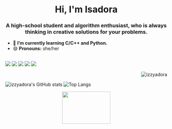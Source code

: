 <h1 align="center">Hi, I'm Isadora </h1>
<h3 align="center"> A high-school student and algorithm enthusiast, who is always thinking in creative solutions for your problems. </h3>

- 🌱 **I’m currently learning C/C++ and Python.**
- 😄 **Pronouns:** she/her

<div style = "display: inline_block"><br>
  <img src="https://img.shields.io/badge/Python-14354C?style=for-the-badge&logo=python&logoColor=white" target="_blank">
  <img src="https://img.shields.io/badge/C-00599C?style=for-the-badge&logo=c&logoColor=white" target="_blank">
  <img src="https://img.shields.io/badge/C%2B%2B-00599C?style=for-the-badge&logo=c%2B%2B&logoColor=white" target="_blank">
  <img src="https://img.shields.io/badge/CSS3-1572B6?style=for-the-badge&logo=css3&logoColor=white" target"_blank">
  <img src="https://img.shields.io/badge/HTML5-E34F26?style=for-the-badge&logo=html5&logoColor=white" target="_blank">
  <p align="right"> <img src="https://komarev.com/ghpvc/?username=izzyadora&label=Profile%20views&color=0e75b6&style=flat" alt="izzyadora" /> </p>
</div>

  ![izzyadora's GitHub stats](https://github-readme-stats.vercel.app/api?username=izzyadora&show_icons=true&theme=tokyonight)
  ![Top Langs](https://github-readme-stats.vercel.app/api/top-langs/?username=izzyadora&layout=compact&theme=tokyonight)

<div align="center" style="display: inline_block">
<img src="https://camo.githubusercontent.com/a0d58634789b846466557b4c210c1638560a4bd4457161899e026ce7345bb288/687474703a2f2f32352e6d656469612e74756d626c722e636f6d2f63393961353739646233616530666331363462663463636131343838383564332f74756d626c725f6d6a6776386b45754d67317338376e37396f315f3430302e676966" height="100" width="150">
</div>
